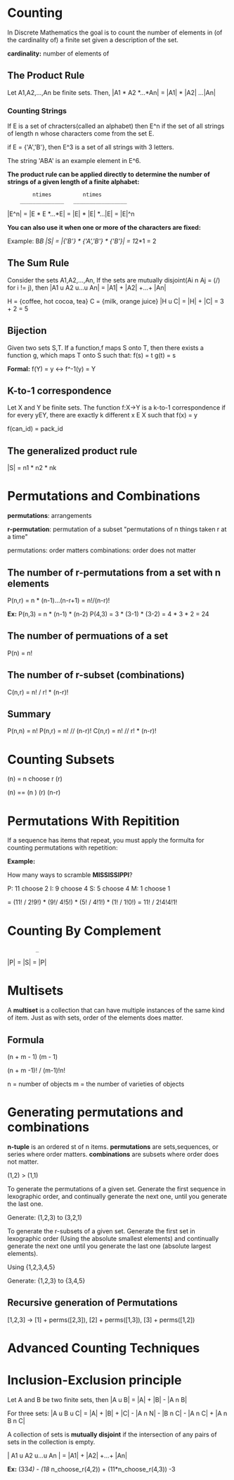 # Counting

In Discrete Mathematics the goal is to count the number of elements in (of the cardinality of) a finite set given a description of the set.

**cardinality:** number of elements of

## The Product Rule

Let A1,A2,...,An be finite sets. Then,
|A1 * A2 *...*An| = |A1| * |A2| *...*|An|

### Counting Strings

If E is a set of chracters(called an alphabet) then E^n if the set of all strings of length n whose characters come from the set E.

if E = {'A','B'}, then E^3 is a set of all strings with 3 letters.

The string 'ABA' is an example element in E^6.

**The product rule can be applied directly to determine the number of strings of a given length of a finite alphabet:**

            ntimes          ntimes
        ______________   _________________
|E^n| = |E * E *...*E| = |E| * |E| *...|E| = |E|^n

**You can also use it when one or more of the characters are fixed:**

Example: B*B
|S| = |{'B'} * {'A','B'} * {'B'}| =  1*2*1 = 2

## The Sum Rule

Consider the sets A1,A2,...,An, If the sets are mutually disjoint(Ai n Aj = (/) for i != j), then |A1 u A2 u...u An| = |A1| + |A2| +...+ |An|

H = {coffee, hot cocoa, tea}
C = {milk, orange juice}
|H u C| = |H| + |C|
        = 3 + 2
        = 5

## Bijection

Given two sets S,T. If a function,f maps S onto T, then there exists a function g, which maps T onto S such that:
f(s) = t
g(t) = s

**Formal:**
f(Y) = y <-> f^-1(y) = Y

## K-to-1 correspondence

Let X and Y be finite sets. The function f:X->Y is a k-to-1 correspondence if for every yEY, there are exactly k different x E X such that f(x) = y

f(can_id) = pack_id

## The generalized product rule

|S| = n1 * n2 * nk

# Permutations and Combinations

**permutations**: arrangements

**r-permutation**: permutation of a subset
"permutations of n things taken r at a time"

permutations: order matters
combinations: order does not matter

## The number of r-permutations from a set with n elements

P(n,r) = n * (n-1)...(n-r+1) = n!/(n-r)!

**Ex:**
P(n,3) = n * (n-1) * (n-2)
P(4,3) = 3 * (3-1) * (3-2)
       = 4 * 3 * 2
       = 24

## The number of permuations of a set

P(n) = n!

## The number of r-subset (combinations)

C(n,r) = n! / r! * (n-r)!

## Summary

P(n,n) = n!
P(n,r) = n! // (n-r)!
C(n,r) = n! // r! *  (n-r)!

# Counting Subsets

(n) = n choose r
(r)

(n) == (n  )
(r)    (n-r)

# Permutations With Repitition

If a sequence has items that repeat, you must apply the formulta for counting permutations with repetition:

**Example:**

How many ways to scramble **MISSISSIPPI**?

P: 11 choose 2
I: 9 choose 4
S: 5 choose 4
M: 1 choose 1

= (11! / 2!9!) * (9!/ 4!5!) * (5! / 4!1!) * (1! / 1!0!)
= 11! / 2!4!4!1!

# Counting By Complement
             _
|P| = |S| = |P|

# Multisets

A **multiset** is a collection that can have multiple instances of the same kind of item. Just as with sets, order of the elements does matter.

## Formula

(n + m - 1)
(m - 1)

(n + m -1)! / (m-1)!n!

n = number of objects
m = the number of varieties of objects

# Generating permutations and combinations

**n-tuple** is an ordered st of n items.
**permutations** are sets,sequences, or series where order matters.
**combinations** are subsets where order does not matter.

(1,2) > (1,1)

To generate the permutations of a given set. Generate the first sequence in lexographic order, and continually generate the next one, until you generate the last one.

Generate: (1,2,3) to (3,2,1)

To generate the r-subsets of a given set. Generate the first set in lexographic order (Using the absolute smallest elements) and continually generate the next one until you generate the last one (absolute largest elements).

Using {1,2,3,4,5}

Generate: {1,2,3} to {3,4,5}


## Recursive generation of Permutations

[1,2,3] ->  [1] + perms([2,3]),
            [2] + perms([1,3]),
            [3] + perms([1,2])

# Advanced Counting Techniques

# Inclusion-Exclusion principle

Let A and B be two finite sets, then |A u B| = |A| + |B| - |A n B|

For three sets: |A u B u C| = |A| + |B| + |C| - |A n N| - |B n C| - |A n C| + |A n B n C|

A collection of sets is **mutually disjoint** if the intersection of any pairs of sets in the collection is empty.

| A1 u A2 u...u An | = |A1| + |A2| +...+ |An|

**Ex:** (33*4) - (18* n_choose_r(4,2)) + (11*n_choose_r(4,3)) -3